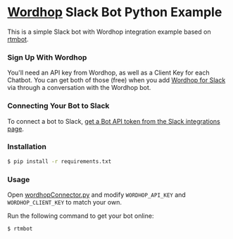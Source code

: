 # [Wordhop](https://www.wordhop.io) Slack Bot Python Example

This is a simple Slack bot with Wordhop integration example based on [rtmbot](https://github.com/slackhq/python-rtmbot).

### Sign Up With Wordhop

You'll need an API key from Wordhop, as well as a Client Key for each Chatbot.  You can get both of those (free) when you add [Wordhop for Slack](https://slack.com/oauth/authorize?scope=users:read,users:read.email,commands,chat:write:bot,channels:read,channels:write,bot&client_id=23850726983.39760486257) via through a conversation with the Wordhop bot. 

### Connecting Your Bot to Slack

To connect a bot to Slack, [get a Bot API token from the Slack integrations page](https://my.slack.com/services/new/bot).

### Installation

```bash
$ pip install -r requirements.txt
```

### Usage

Open [wordhopConnector.py](./plugins/wordhopConnector.py) and modify `WORDHOP_API_KEY` and `WORDHOP_CLIENT_KEY` to match your own.

Run the following command to get your bot online:

```bash
$ rtmbot
```
